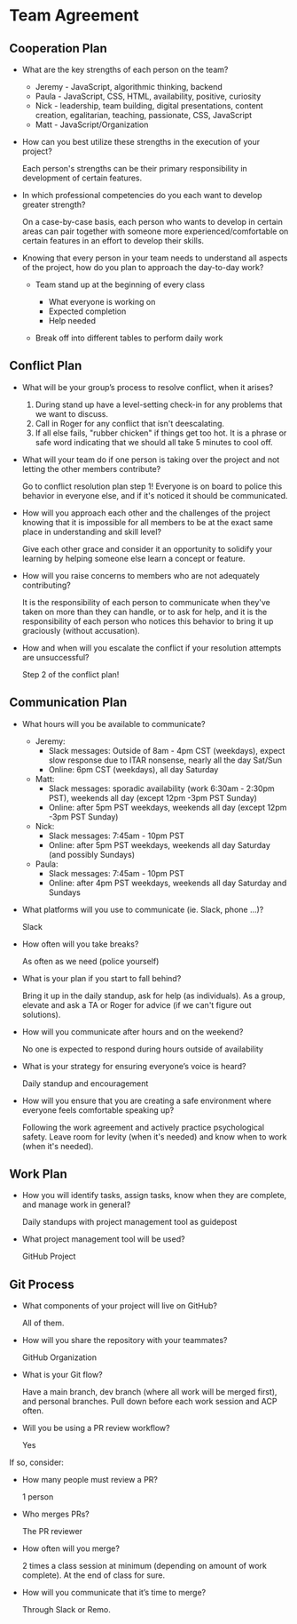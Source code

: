 # Team Agreement

## Cooperation Plan

- What are the key strengths of each person on the team?

  - Jeremy - JavaScript, algorithmic thinking, backend
  - Paula - JavaScript, CSS, HTML, availability, positive, curiosity
  - Nick - leadership, team building, digital presentations, content creation, egalitarian, teaching, passionate, CSS, JavaScript
  - Matt - JavaScript/Organization

- How can you best utilize these strengths in the execution of your project?

  Each person's strengths can be their primary responsibility in development of certain features.

- In which professional competencies do you each want to develop greater strength?

  On a case-by-case basis, each person who wants to develop in certain areas can pair together with someone more experienced/comfortable on certain features in an effort to develop their skills.

- Knowing that every person in your team needs to understand all aspects of the project, how do you plan to approach the day-to-day work?

  - Team stand up at the beginning of every class
    - What everyone is working on
    - Expected completion
    - Help needed
  
  - Break off into different tables to perform daily work

## Conflict Plan

- What will be your group’s process to resolve conflict, when it arises?

  1. During stand up have a level-setting check-in for any problems that we want to discuss.
  2. Call in Roger for any conflict that isn't deescalating.
  3. If all else fails, "rubber chicken" if things get too hot. It is a phrase or safe word indicating that we should all take 5 minutes to cool off.

- What will your team do if one person is taking over the project and not letting the other members contribute?

  Go to conflict resolution plan step 1! Everyone is on board to police this behavior in everyone else, and if it's noticed it should be communicated.
  
- How will you approach each other and the challenges of the project knowing that it is impossible for all members to be at the exact same place in understanding and skill level?

  Give each other grace and consider it an opportunity to solidify your learning by helping someone else learn a concept or feature.

- How will you raise concerns to members who are not adequately contributing?

  It is the responsibility of each person to communicate when they've taken on more than they can handle, or to ask for help, and it is the responsibility of each person who notices this behavior to bring it up graciously (without accusation).

- How and when will you escalate the conflict if your resolution attempts are unsuccessful?

  Step 2 of the conflict plan!

## Communication Plan

- What hours will you be available to communicate?

  - Jeremy:
    - Slack messages: Outside of 8am - 4pm CST (weekdays), expect slow response due to ITAR nonsense, nearly all the day Sat/Sun
    - Online: 6pm CST (weekdays), all day Saturday
  - Matt:
    - Slack messages: sporadic availability (work 6:30am - 2:30pm PST), weekends all day (except 12pm -3pm PST Sunday)
    - Online: after 5pm PST weekdays, weekends all day (except 12pm -3pm PST Sunday)
  - Nick:
    - Slack messages: 7:45am - 10pm PST
    - Online: after 5pm PST weekdays, weekends all day Saturday (and possibly Sundays)
  - Paula:
    - Slack messages: 7:45am - 10pm PST
    - Online: after 4pm PST weekdays, weekends all day Saturday and Sundays

- What platforms will you use to communicate (ie. Slack, phone …)?
  
  Slack

- How often will you take breaks?

  As often as we need (police yourself)

- What is your plan if you start to fall behind?

  Bring it up in the daily standup, ask for help (as individuals). As a group, elevate and ask a TA or Roger for advice (if we can't figure out solutions).

- How will you communicate after hours and on the weekend?

  No one is expected to respond during hours outside of availability

- What is your strategy for ensuring everyone’s voice is heard?

  Daily standup and encouragement

- How will you ensure that you are creating a safe environment where everyone feels comfortable speaking up?

  Following the work agreement and actively practice psychological safety. Leave room for levity (when it's needed) and know when to work (when it's needed).

## Work Plan

- How you will identify tasks, assign tasks, know when they are complete, and manage work in general?

  Daily standups with project management tool as guidepost

- What project management tool will be used?

  GitHub Project

## Git Process

- What components of your project will live on GitHub?

  All of them.

- How will you share the repository with your teammates?

  GitHub Organization

- What is your Git flow?

  Have a main branch, dev branch (where all work will be merged first), and personal branches. Pull down before each work session and ACP often.

- Will you be using a PR review workflow?

  Yes

If so, consider:

- How many people must review a PR?

  1 person

- Who merges PRs?

  The PR reviewer

- How often will you merge?

  2 times a class session at minimum (depending on amount of work complete). At the end of class for sure.

- How will you communicate that it’s time to merge?

  Through Slack or Remo.
